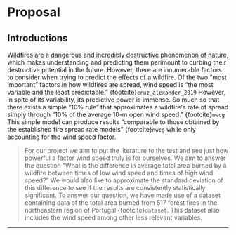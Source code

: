 # Proposal

## Introductions

Wildfires are a dangerous and incredibly destructive phenomenon of nature, which makes understanding and predicting them perimount to curbing their destructive potential in the future. However, there are innumerable factors to consider when trying to predict the effects of a wildfire. Of the two “most important” factors in how wildfires are spread, wind speed is “the most variable and the least predictable.” {footcite}`cruz_alexander_2019` However, in spite of its variability, its predictive power is immense. So much so that there exists a simple “10% rule” that approximates a wildfire's rate of spread simply through “10% of the average 10-m open wind speed.” {footcite}`nwcg` This simple model can produce results “comparable to those obtained by the established fire spread rate models” {footcite}`nwcg` while only accounting for the wind speed factor.

> For our project we aim to put the literature to the test and see just how powerful a factor wind speed truly is for ourselves. We aim to answer the question “What is the difference in average total area burned by a wildfire between times of low wind speed and times of high wind speed?” We would also like to approximate the standard deviation of this difference to see if the results are consistently statistically significant. To answer our question, we have made use of a dataset containing data of the total area burned from 517 forest fires in the northeastern region of Portugal {footcite}`dataset`. This dataset also includes the wind speed among other less relevant variables.


------------


```{footbibliography}
```

<!-- References

[1]General Winds | NWCG. (n.d.). Retrieved November 4, 2022, from https://www.nwcg.gov/publications/pms425-1/general-winds

[2]Cruz, M. G. (2019, April 25). The 10% wind speed rule of thumb for estimating a wildfire’s forward rate of spread in forests and shrublands - Annals of Forest Science. BioMed Central. https://annforsci.biomedcentral.com/articles/10.1007/s13595-019-0829-8 -->



